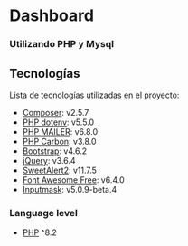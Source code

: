 # Dashboard
### Utilizando **PHP y Mysql**
## Tecnologías

Lista de tecnologías utilizadas en el proyecto:

* [Composer](https://getcomposer.org/): v2.5.7
* [PHP dotenv](https://packagist.org/packages/vlucas/phpdotenv): v5.5.0
* [PHP MAILER](https://packagist.org/packages/phpmailer/phpmailer): v6.8.0
* [PHP Carbon](https://carbon.nesbot.com/): v3.8.0
* [Bootstrap](https://getbootstrap.com/): v4.6.2 
* [jQuery](https://jquery.com/): v3.6.4
* [SweetAlert2](https://sweetalert2.github.io/): v11.7.5
* [Font Awesome Free](https://fontawesome.com): v6.4.0
* [Inputmask](https://github.com/RobinHerbots/Inputmask): v5.0.9-beta.4

### Language level

* [PHP](https://www.php.net/) ^8.2
